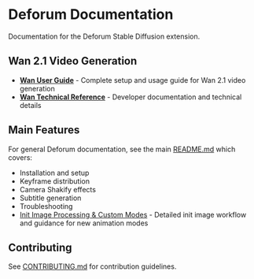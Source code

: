 # Deforum Documentation

Documentation for the Deforum Stable Diffusion extension.

## Wan 2.1 Video Generation

- **[Wan User Guide](wan/README.md)** - Complete setup and usage guide for Wan 2.1 video generation
- **[Wan Technical Reference](wan/TECHNICAL.md)** - Developer documentation and technical details

## Main Features

For general Deforum documentation, see the main [README.md](../README.md) which covers:

- Installation and setup
- Keyframe distribution
- Camera Shakify effects
- Subtitle generation
- Troubleshooting
- [Init Image Processing & Custom Modes](INIT_IMAGE_PROCESSING.md) -
  Detailed init image workflow and guidance for new animation modes

## Contributing

See [CONTRIBUTING.md](../CONTRIBUTING.md) for contribution guidelines. 